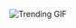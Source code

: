 
<!-- GIF_SECTION -->
![Trending GIF](https://media3.giphy.com/media/v1.Y2lkPThiYjIxNzcyY2ZqendkMjJvYjVuY2J1a2FyNWFjdXN3bnpzOWNhMGt3eDFuMXV6ZyZlcD12MV9naWZzX3NlYXJjaCZjdD1n/LyV4cw0vDtAgc8xTHQ/giphy.gif)
<!-- END_GIF_SECTION -->
